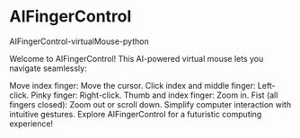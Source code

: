 # AIFingerControl
 AIFingerControl-virtualMouse-python

Welcome to AIFingerControl! This AI-powered virtual mouse lets you navigate seamlessly:

Move index finger: Move the cursor.
Click index and middle finger: Left-click.
Pinky finger: Right-click.
Thumb and index finger: Zoom in.
Fist (all fingers closed): Zoom out or scroll down.
Simplify computer interaction with intuitive gestures. Explore AIFingerControl for a futuristic computing experience!
